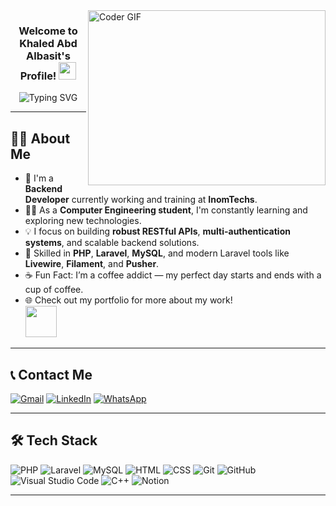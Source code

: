 <img align="right" src="https://media.giphy.com/media/SWoSkN6DxTszqIKEqv/giphy.gif" alt="Coder GIF" width="380" height="280">

<h3 align="center">
  Welcome to Khaled Abd Albasit's Profile!
  <img src="https://media.giphy.com/media/hvRJCLFzcasrR4ia7z/giphy.gif" width="28">
</h3>

<!-- Typing SVG -->
<p align="center">
  <img src="https://readme-typing-svg.demolab.com?font=Kalam&weight=700&pause=1000&color=2196F3&center=true&width=435&lines=Back-End+Developer;Always+Learning+New+Things!" alt="Typing SVG" />
</p>

---

## 🧑‍💻 About Me

- 🏢 I'm a **Backend Developer** currently working and training at **InomTechs**.
- 👨‍🎓 As a **Computer Engineering student**, I'm constantly learning and exploring new technologies.
- 💡 I focus on building **robust RESTful APIs**, **multi-authentication systems**, and scalable backend solutions.
- 🧰 Skilled in **PHP**, **Laravel**, **MySQL**, and modern Laravel tools like **Livewire**, **Filament**, and **Pusher**.
- ☕ Fun Fact: I’m a coffee addict — my perfect day starts and ends with a cup of coffee.
- 🌐 Check out my portfolio for more about my work!  
  <img src="https://media.giphy.com/media/JoWK4dUIsYK4Fv0E0D/giphy.gif" width="50">

---

## 📞 Contact Me

[![Gmail](https://img.shields.io/badge/Gmail-D14836?style=for-the-badge&logo=gmail&logoColor=white)](mailto:kahlediabdelbasit@gmail.com)
[![LinkedIn](https://img.shields.io/badge/LinkedIn-0077B5?style=for-the-badge&logo=linkedin&logoColor=white)](https://www.linkedin.com/in/khaledabdelbasitahmed)
[![WhatsApp](https://img.shields.io/badge/-Whatsapp-075e54?style=for-the-badge&logo=Whatsapp&logoColor=white)](https://api.whatsapp.com/send?phone=01102047667)

---

## 🛠️ Tech Stack

![PHP](https://img.shields.io/badge/-PHP-05122A?style=for-the-badge&logo=php)
![Laravel](https://img.shields.io/badge/-Laravel-05122A?style=for-the-badge&logo=laravel&logoColor=FF2D20)
![MySQL](https://img.shields.io/badge/-MySQL-05122A?style=for-the-badge&logo=mysql)
![HTML](https://img.shields.io/badge/-HTML5-05122A?style=for-the-badge&logo=html5)
![CSS](https://img.shields.io/badge/-CSS3-05122A?style=for-the-badge&logo=css3)
![Git](https://img.shields.io/badge/-Git-05122A?style=for-the-badge&logo=git)
![GitHub](https://img.shields.io/badge/-GitHub-05122A?style=for-the-badge&logo=github)
![Visual Studio Code](https://img.shields.io/badge/-VS%20Code-05122A?style=for-the-badge&logo=visual-studio-code&logoColor=007ACC)
![C++](https://custom-icon-badges.demolab.com/badge/C++-05122A?style=for-the-badge&logo=cpp2&logoColor=white)
![Notion](https://img.shields.io/badge/Notion-05122A?style=for-the-badge&logo=notion&logoColor=white)

---

